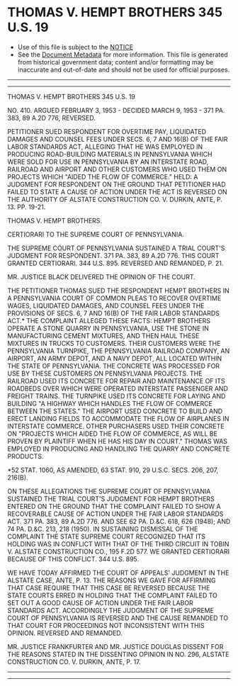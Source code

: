 ---
---

# THOMAS V. HEMPT BROTHERS 345 U.S. 19

* Use of this file is subject to the [NOTICE](https://github.com/publicdocs/notice/blob/master/NOTICE)
* See the [Document Metadata](../../../) for more information.
  This file is generated from historical government data; content and/or formatting may be inaccurate and out-of-date and should not be used for official purposes.

----------
----------

THOMAS V. HEMPT BROTHERS 345 U.S. 19

NO. 410.  ARGUED FEBRUARY 3, 1953 - DECIDED MARCH 9, 1953 - 371 PA. 383, 89 A.2D 776, REVERSED.

PETITIONER SUED RESPONDENT FOR OVERTIME PAY, LIQUIDATED DAMAGES AND COUNSEL FEES UNDER SECS. 6, 7 AND 16(B) OF THE FAIR LABOR STANDARDS ACT, ALLEGING THAT HE WAS EMPLOYED IN PRODUCING ROAD-BUILDING MATERIALS IN PENNSYLVANIA WHICH WERE SOLD FOR USE IN PENNSYLVANIA BY AN INTERSTATE ROAD, RAILROAD AND AIRPORT AND OTHER CUSTOMERS WHO USED THEM ON PROJECTS WHICH "AIDED THE FLOW OF COMMERCE."  HELD:  A JUDGMENT FOR RESPONDENT ON THE GROUND THAT PETITIONER HAD FAILED TO STATE A CAUSE OF ACTION UNDER THE ACT IS REVERSED ON THE AUTHORITY OF ALSTATE CONSTRUCTION CO. V. DURKIN, ANTE, P. 13.  PP. 19-21.

THOMAS V. HEMPT BROTHERS.

CERTIORARI TO THE SUPREME COURT OF PENNSYLVANIA.

THE SUPREME COURT OF PENNSYLVANIA SUSTAINED A TRIAL COURT'S JUDGMENT FOR RESPONDENT.  371 PA. 383, 89 A.2D 776.  THIS COURT GRANTED CERTIORARI.  344 U.S. 895.  REVERSED AND REMANDED, P. 21.

MR. JUSTICE BLACK DELIVERED THE OPINION OF THE COURT.

THE PETITIONER THOMAS SUED THE RESPONDENT HEMPT BROTHERS IN A PENNSYLVANIA COURT OF COMMON PLEAS TO RECOVER OVERTIME WAGES, LIQUIDATED DAMAGES, AND COUNSEL FEES UNDER THE PROVISIONS OF SECS. 6, 7 AND 16(B) OF THE FAIR LABOR STANDARDS ACT.\*  THE COMPLAINT ALLEGED THESE FACTS:  HEMPT BROTHERS OPERATE A STONE QUARRY IN PENNSYLVANIA, USE THE STONE IN MANUFACTURING CEMENT MIXTURES, AND THEN HAUL THESE MIXTURES IN TRUCKS TO CUSTOMERS.  THEIR CUSTOMERS WERE THE PENNSYLVANIA TURNPIKE, THE PENNSYLVANIA RAILROAD COMPANY, AN AIRPORT, AN ARMY DEPOT, AND A NAVY DEPOT, ALL LOCATED WITHIN THE STATE OF PENNSYLVANIA.  THE CONCRETE WAS PROCESSED FOR USE BY THESE CUSTOMERS ON PENNSYLVANIA PROJECTS.  THE RAILROAD USED ITS CONCRETE FOR REPAIR AND MAINTENANCE OF ITS ROADBEDS OVER WHICH WERE OPERATED INTERSTATE PASSENGER AND FREIGHT TRAINS.  THE TURNPIKE USED ITS CONCRETE FOR LAYING AND BUILDING "A HIGHWAY WHICH HANDLES THE FLOW OF COMMERCE BETWEEN THE STATES."  THE AIRPORT USED CONCRETE TO BUILD AND ERECT LANDING FIELDS TO ACCOMMODATE THE FLOW OF AIRPLANES IN INTERSTATE COMMERCE.  OTHER PURCHASERS USED THEIR CONCRETE ON "PROJECTS WHICH AIDED THE FLOW OF COMMERCE, AS WILL BE PROVEN BY PLAINTIFF WHEN HE HAS HIS DAY IN COURT."  THOMAS WAS EMPLOYED IN PRODUCING AND HANDLING THE QUARRY AND CONCRETE PRODUCTS.

\*52 STAT. 1060, AS AMENDED, 63 STAT. 910, 29 U.S.C. SECS. 206, 207, 216(B).

ON THESE ALLEGATIONS THE SUPREME COURT OF PENNSYLVANIA SUSTAINED THE TRIAL COURT'S JUDGMENT FOR HEMPT BROTHERS ENTERED ON THE GROUND THAT THE COMPLAINT FAILED TO SHOW A RECOVERABLE CAUSE OF ACTION UNDER THE FAIR LABOR STANDARDS ACT.  371 PA. 383, 89 A.2D 776.  AND SEE 62 PA. D.&C. 618, 626 (1948); AND 74 PA. D.&C. 213, 218 (1950).  IN SUSTAINING DISMISSAL OF THE COMPLAINT THE STATE SUPREME COURT RECOGNIZED THAT ITS HOLDING WAS IN CONFLICT WITH THAT OF THE THIRD CIRCUIT IN TOBIN V. ALSTATE CONSTRUCTION CO., 195 F.2D 577.  WE GRANTED CERTIORARI BECAUSE OF THIS CONFLICT.  344 U.S. 895.

WE HAVE TODAY AFFIRMED THE COURT OF APPEALS' JUDGMENT IN THE ALSTATE CASE, ANTE, P. 13.  THE REASONS WE GAVE FOR AFFIRMING THAT CASE REQUIRE THAT THIS CASE BE REVERSED BECAUSE THE STATE COURTS ERRED IN HOLDING THAT THE COMPLAINT FAILED TO SET OUT A GOOD CAUSE OF ACTION UNDER THE FAIR LABOR STANDARDS ACT.  ACCORDINGLY THE JUDGMENT OF THE SUPREME COURT OF PENNSYLVANIA IS REVERSED AND THE CAUSE REMANDED TO THAT COURT FOR PROCEEDINGS NOT INCONSISTENT WITH THIS OPINION.  REVERSED AND REMANDED.

MR. JUSTICE FRANKFURTER AND MR. JUSTICE DOUGLAS DISSENT FOR THE REASONS STATED IN THE DISSENTING OPINION IN NO. 296, ALSTATE CONSTRUCTION CO. V. DURKIN, ANTE, P. 17.


----------
----------

